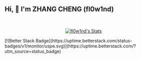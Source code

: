 ## Hi, 👋  I'm ZHANG CHENG (fl0w1nd)
<!--my introduction start-->
<!--my introduction end -->

<br>
<p align="center">
  <a href="https://github.com/fl0w1nd" class="rich-diff-level-one">
    <img src="https://github-readme-stats.vercel.app/api?username=fl0w1nd&title_color=333&text_color=777" alt="fl0w1nd's Stats" >
    <!-- &hide=issues
    <img src="https://github-readme-stats.vercel.app/api?username=fl0w1nd&hide=issues&title_color=333&text_color=777" alt="fl0w1nd's Stats" >
    -->
  </a>
</p>
[![Better Stack Badge](https://uptime.betterstack.com/status-badges/v1/monitor/uspe.svg)](https://uptime.betterstack.com/?utm_source=status_badge)
